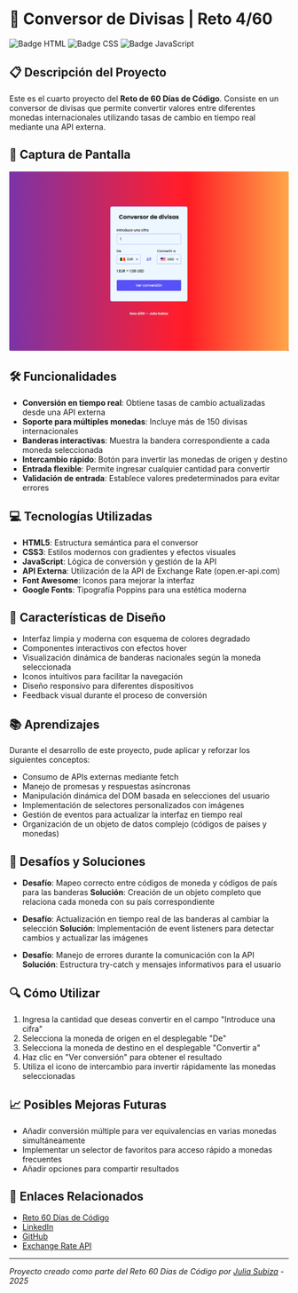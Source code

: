 # 💱 Conversor de Divisas | Reto 4/60

![Badge HTML](https://img.shields.io/badge/HTML5-E34F26?style=for-the-badge&logo=html5&logoColor=white)
![Badge CSS](https://img.shields.io/badge/CSS3-1572B6?style=for-the-badge&logo=css3&logoColor=white)
![Badge JavaScript](https://img.shields.io/badge/JavaScript-F7DF1E?style=for-the-badge&logo=javascript&logoColor=black)

## 📋 Descripción del Proyecto

Este es el cuarto proyecto del **Reto de 60 Días de Código**. Consiste en un conversor de divisas que permite convertir valores entre diferentes monedas internacionales utilizando tasas de cambio en tiempo real mediante una API externa.

## 📸 Captura de Pantalla

![App Screenshot](/fotos%20proyectos/4.png)

## 🛠️ Funcionalidades

- **Conversión en tiempo real**: Obtiene tasas de cambio actualizadas desde una API externa
- **Soporte para múltiples monedas**: Incluye más de 150 divisas internacionales
- **Banderas interactivas**: Muestra la bandera correspondiente a cada moneda seleccionada
- **Intercambio rápido**: Botón para invertir las monedas de origen y destino
- **Entrada flexible**: Permite ingresar cualquier cantidad para convertir
- **Validación de entrada**: Establece valores predeterminados para evitar errores

## 💻 Tecnologías Utilizadas

- **HTML5**: Estructura semántica para el conversor
- **CSS3**: Estilos modernos con gradientes y efectos visuales
- **JavaScript**: Lógica de conversión y gestión de la API
- **API Externa**: Utilización de la API de Exchange Rate (open.er-api.com)
- **Font Awesome**: Iconos para mejorar la interfaz
- **Google Fonts**: Tipografía Poppins para una estética moderna

## 🎨 Características de Diseño

- Interfaz limpia y moderna con esquema de colores degradado
- Componentes interactivos con efectos hover
- Visualización dinámica de banderas nacionales según la moneda seleccionada
- Iconos intuitivos para facilitar la navegación
- Diseño responsivo para diferentes dispositivos
- Feedback visual durante el proceso de conversión

## 📚 Aprendizajes

Durante el desarrollo de este proyecto, pude aplicar y reforzar los siguientes conceptos:

- Consumo de APIs externas mediante fetch
- Manejo de promesas y respuestas asíncronas
- Manipulación dinámica del DOM basada en selecciones del usuario
- Implementación de selectores personalizados con imágenes
- Gestión de eventos para actualizar la interfaz en tiempo real
- Organización de un objeto de datos complejo (códigos de países y monedas)

## 📝 Desafíos y Soluciones

- **Desafío**: Mapeo correcto entre códigos de moneda y códigos de país para las banderas
  **Solución**: Creación de un objeto completo que relaciona cada moneda con su país correspondiente

- **Desafío**: Actualización en tiempo real de las banderas al cambiar la selección
  **Solución**: Implementación de event listeners para detectar cambios y actualizar las imágenes

- **Desafío**: Manejo de errores durante la comunicación con la API
  **Solución**: Estructura try-catch y mensajes informativos para el usuario

## 🔍 Cómo Utilizar

1. Ingresa la cantidad que deseas convertir en el campo "Introduce una cifra"
2. Selecciona la moneda de origen en el desplegable "De"
3. Selecciona la moneda de destino en el desplegable "Convertir a"
4. Haz clic en "Ver conversión" para obtener el resultado
5. Utiliza el icono de intercambio para invertir rápidamente las monedas seleccionadas

## 📈 Posibles Mejoras Futuras

- Añadir conversión múltiple para ver equivalencias en varias monedas simultáneamente
- Implementar un selector de favoritos para acceso rápido a monedas frecuentes
- Añadir opciones para compartir resultados

## 🔗 Enlaces Relacionados

- [Reto 60 Días de Código](https://github.com/Julia-SP/reto-60-dias-codigo)
- [LinkedIn](https://www.linkedin.com/in/juliasubiza/)
- [GitHub](https://github.com/Julia-SP)
- [Exchange Rate API](https://open.er-api.com)

---

_Proyecto creado como parte del Reto 60 Días de Código por [Julia Subiza](https://github.com/Julia-SP) - 2025_